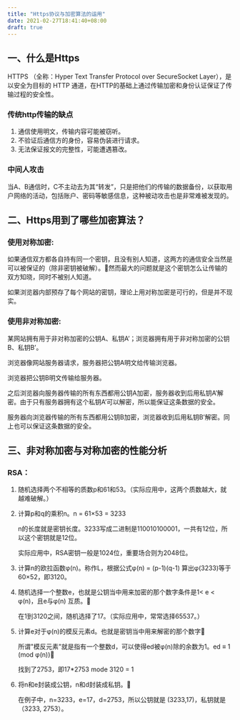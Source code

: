 ```yaml
---
title: "Https协议与加密算法的运用"
date: 2021-02-27T18:41:40+08:00
draft: true
---
```


## 一、什么是Https

HTTPS （全称：Hyper Text Transfer Protocol over SecureSocket Layer），是以安全为目标的 HTTP 通道，在HTTP的基础上通过传输加密和身份认证保证了传输过程的安全性。

### 传统http传输的缺点

1. 通信使用明文，传输内容可能被窃听。
2. 不验证后通信方的身份，容易伪装进行请求。
3. 无法保证报文的完整性，可能遭遇篡改。

### 中间人攻击

当A、B通信时，C不主动去为其“转发”，只是把他们的传输的数据备份，以获取用户网络的活动，包括账户、密码等敏感信息，这种被动攻击也是非常难被发现的。


## 二、Https用到了哪些加密算法？

### 使用对称加密:

如果通信双方都各自持有同一个密钥，且没有别人知道，这两方的通信安全当然是可以被保证的（除非密钥被破解）。然而最大的问题就是这个密钥怎么让传输的双方知晓，同时不被别人知道。

如果浏览器内部预存了每个网站的密钥，理论上用对称加密是可行的，但是并不现实。

### 使用非对称加密:

某网站拥有用于非对称加密的公钥A、私钥A’；浏览器拥有用于非对称加密的公钥B、私钥B’。

浏览器像网站服务器请求，服务器把公钥A明文给传输浏览器。

浏览器把公钥B明文传输给服务器。

之后浏览器向服务器传输的所有东西都用公钥A加密，服务器收到后用私钥A’解密。由于只有服务器拥有这个私钥A’可以解密，所以能保证这条数据的安全。

服务器向浏览器传输的所有东西都用公钥B加密，浏览器收到后用私钥B’解密。同上也可以保证这条数据的安全。

## 三、非对称加密与对称加密的性能分析

### RSA：

1. 随机选择两个不相等的质数p和61和53。（实际应用中，这两个质数越大，就越难破解。）

2. 计算p和q的乘积n。n = 61×53 = 3233

      n的长度就是密钥长度。3233写成二进制是110010100001，一共有12位，所以这个密钥就是12位。

     实际应用中，RSA密钥一般是1024位，重要场合则为2048位。

3. 计算n的欧拉函数φ(n)。称作L，根据公式φ(n) = (p-1)(q-1) 算出φ(3233)等于60×52，即3120。

4. 随机选择一个整数e，也就是公钥当中用来加密的那个数字条件是1< e < φ(n)，且e与φ(n) 互质。

     在1到3120之间，随机选择了17。（实际应用中，常常选择65537。）

5. 计算e对于φ(n)的模反元素d。也就是密钥当中用来解密的那个数字

     所谓"模反元素"就是指有一个整数d，可以使得ed被φ(n)除的余数为1。ed ≡ 1 (mod φ(n))

     找到了2753，即17*2753 mode 3120 = 1

6. 将n和e封装成公钥，n和d封装成私钥。

     在例子中，n=3233，e=17，d=2753，所以公钥就是 (3233,17)，私钥就是（3233, 2753）。

